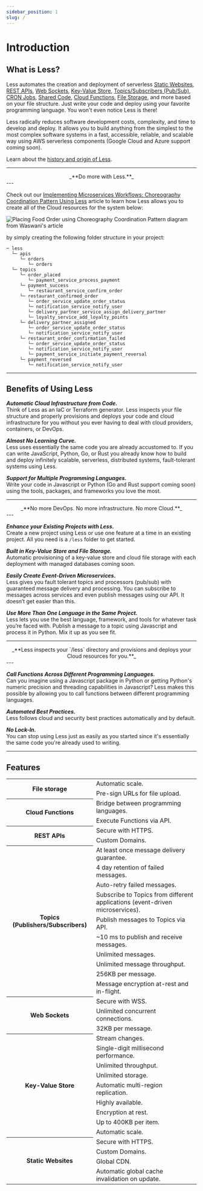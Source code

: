 ```yaml
---
sidebar_position: 1
slug: /
---
```


# Introduction

## What is Less?

Less automates the creation and deployment of serverless [Static Websites](/static-websites), [REST APIs](/rest-apis), [Web Sockets](/web-sockets), [Key-Value Store](/key-value-store), [Topics/Subscribers (Pub/Sub)](/topics_subscribers), [CRON Jobs](/cron-jobs), [Shared Code](/shared-modules), [Cloud Functions](/cloud-functions), [File Storage](/file-storage), and more based on your file structure. Just write your code and deploy using your favorite programming language. You won't even notice Less is there!

Less radically reduces software development costs, complexity, and time to develop and deploy. It allows you to build anything from the simplest to the most complex software systems in a fast, accessible, reliable, and scalable way using AWS serverless components (Google Cloud and Azure support coming soon).

Learn about the [history and origin of Less](/blog/2024/04/10/building-the-future-with-less).

---
<center>
_**Do more with Less.**_
</center>
---

Check out our [Implementing Microservices Workflows: Choreography Coordination Pattern Using Less](/blog/2024/03/27/implementing-microservices-workflows-choreography-coordination-pattern-using-less) article to learn how Less allows you to create all of the Cloud resources for the system below: 

![Placing Food Order using Choreography Coordination Pattern diagram from Waswani's article](https://miro.medium.com/v2/resize:fit:1400/format:webp/1*-4Z5zq5FCaNeFmaG4jgxfg.jpeg)

by simply creating the following folder structure in your project:

```
─ less
  └─ apis
     └─ orders
        └─ orders
  └─ topics
     └─ order_placed
        └─ payment_service_process_payment
     └─ payment_success
        └─ restaurant_service_confirm_order
     └─ restaurant_confirmed_order
        └─ order_service_update_order_status
        └─ notification_service_notify_user
        └─ delivery_partner_service_assign_delivery_partner
        └─ loyalty_service_add_loyalty_points
     └─ delivery_partner_assigned
        └─ order_service_update_order_status
        └─ notification_service_notify_user
     └─ restaurant_order_confirmation_failed
        └─ order_service_update_order_status
        └─ notification_service_notify_user
        └─ payment_service_initiate_payment_reversal
     └─ payment_reversed
        └─ notification_service_notify_user
```
---
## Benefits of Using Less

_**Automatic Cloud Infrastructure from Code.**_  
Think of Less as an IaC or Terraform generator. Less inspects your file structure and properly provisions and deploys your code and cloud infrastructure for you without you ever having to deal with cloud providers, containers, or DevOps.

_**Almost No Learning Curve.**_  
Less uses essentially the same code you are already accustomed to. If you can write JavaScript, Python, Go, or Rust you already know how to build and deploy infinitely scalable, serverless, distributed systems, fault-tolerant systems using Less.

_**Support for Multiple Programming Languages.**_  
Write your code in Javascript or Python (Go and Rust support coming soon) using  the tools, packages, and frameworks you love the most.

---
<center>
_**No more DevOps. No more infrastructure. No more Cloud.**_
</center>
---

_**Enhance your Existing Projects with Less.**_  
Create a new project using Less or use one feature at a time in an existing project. All you need is a `/less` folder to get started.

_**Built in Key-Value Store and File Storage.**_  
Automatic provisioning of a key-value store and cloud file storage with each deployment with managed databases coming soon.

_**Easily Create Event-Driven Microservices.**_  
Less gives you fault tolerant topics and processors (pub/sub) with guaranteed message delivery and processing. You can subscribe to messages across services and even publish messages using our API. It doesn’t get easier than this.

_**Use More Than One Language in the Same Project.**_  
Less lets you use the best language, framework, and tools for whatever task you’re faced with. Publish a message to a topic using Javascript and process it in Python. Mix it up as you see fit.

---
<center>
_**Less inspects your `/less` directory and provisions and deploys your Cloud resources for you.**_
</center>
---

_**Call Functions Across Different Programming Languages.**_    
Can you imagine using a Javascript package in Python or getting Python's numeric precision and threading capabilities in Javascript? Less makes this possible by allowing you to call functions between different programming languages.

_**Automated Best Practices.**_  
Less follows cloud and security best practices automatically and by default.

_**No Lock-In.**_  
You can stop using Less just as easily as you started since it's essentially the same code you're already used to writing.

---

## Features

<table>

  <tr>
    <th rowspan="2">File storage</th>
    <td>Automatic scale.</td>
  </tr>
  <tr>
    <td>Pre-sign URLs for file upload.</td>
  </tr>

  <tr>
    <th rowspan="2">Cloud Functions</th>
    <td>Bridge between programming languages.</td>
  </tr>
  <tr>
    <td>Execute Functions via API.</td>
  </tr>

  <tr>
    <th rowspan="2">REST APIs</th>
    <td>Secure with HTTPS.</td>
  </tr>
  <tr>
    <td>Custom Domains.</td>
  </tr>

  <tr>
    <th rowspan="10">Topics (Publishers/Subscribers)</th>
    <td>At least once message delivery guarantee.</td>
  </tr>
  <tr>
    <td>4 day retention of failed messages.</td>
  </tr>
  <tr>
    <td>Auto-retry failed messages.</td>
  </tr>
  <tr>
    <td>Subscribe to Topics from different applications (event-driven microservices).</td>
  </tr>
  <tr>
    <td>Publish messages to Topics via API.</td>
  </tr>
  <tr>
    <td>~10 ms to publish and receive messages.</td>
  </tr>
  <tr>
    <td>Unlimited messages.</td>
  </tr>
  <tr>
    <td>Unlimited message throughput.</td>
  </tr>
  <tr>
    <td>256KB per message.</td>
  </tr>
  <tr>
    <td>Message encryption at-rest and in-flight.</td>
  </tr>

  <tr>
    <th rowspan="3">Web Sockets</th>
    <td>Secure with WSS.</td>
  </tr>
  <tr>
    <td>Unlimited concurrent connections.</td>
  </tr>
  <tr>
    <td>32KB per message.</td>
  </tr>

  <tr>
    <th rowspan="9">Key-Value Store</th>
    <td>Stream changes.</td>
  </tr>
  <tr>
    <td>Single-digit millisecond performance.</td>
  </tr>
  <tr>
    <td>Unlimited throughput.</td>
  </tr>
  <tr>
    <td>Unlimited storage.</td>
  </tr>
  <tr>
    <td>Automatic multi-region replication.</td>
  </tr>
  <tr>
    <td>Highly available.</td>
  </tr>
  <tr>
    <td>Encryption at rest.</td>
  </tr>
  <tr>
    <td>Up to 400KB per item.</td>
  </tr>
  <tr>
    <td>Automatic scale.</td>
  </tr>

  <tr>
    <th rowspan="4">Static Websites</th>
    <td>Secure with HTTPS.</td>
  </tr>
  <tr>
    <td>Custom Domains.</td>
  </tr>
  <tr>
    <td>Global CDN.</td>
  </tr>
  <tr>
    <td>Automatic global cache invalidation on update.</td>
  </tr>
  
</table>
